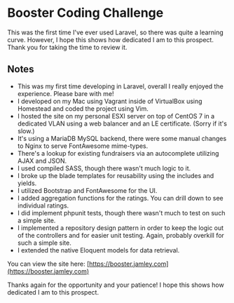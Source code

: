 # Booster Coding Challenge

This was the first time I've ever used Laravel, so there was quite a learning curve. However, I hope this shows how dedicated I am to this prospect. Thank you for taking the time to review it.

## Notes
* This was my first time developing in Laravel, overall I really enjoyed the experience. Please bare with me!
* I developed on my Mac using Vagrant inside of VirtualBox using Homestead and coded the project using Vim.
* I hosted the site on my personal ESXI server on top of CentOS 7 in a dedicated VLAN using a web balancer and an LE certificate. (Sorry if it's slow.)
* It's using a MariaDB MySQL backend, there were some manual changes to Nginx to serve FontAwesome mime-types.
* There's a lookup for existing fundraisers via an autocomplete utilizing AJAX and JSON.
* I used compiled SASS, though there wasn't much logic to it.
* I broke up the blade templates for reusability using the includes and yields.
* I utilized Bootstrap and FontAwesome for the UI.
* I added aggregation functions for the ratings. You can drill down to see individual ratings.
* I did implement phpunit tests, though there wasn't much to test on such a simple site.
* I implemented a repository design pattern in order to keep the logic out of the controllers and for easier unit testing. Again, probably overkill for such a simple site.
* I extended the native Eloquent models for data retrieval.

You can view the site here: [https://booster.jamley.com](https://booster.jamley.com)

Thanks again for the opportunity and your patience! I hope this shows how dedicated I am to this prospect.
